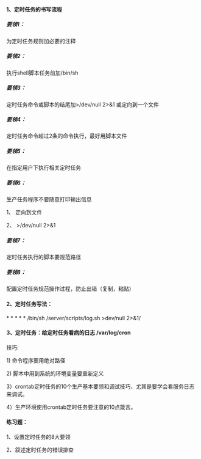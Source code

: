 #### 1、定时任务的书写流程

##### 要领1：

为定时任务规则加必要的注释

##### 要领2：

执行shell脚本任务前加/bin/sh

##### 要领3：

定时任务命令或脚本的结尾加&gt;/dev/null 2&gt;&1 或定向到一个文件

##### 要领4：

定时任务命令超过2条的命令执行，最好用脚本文件

##### 要领5：

在指定用户下执行相关定时任务

##### 要领6：

生产任务程序不要随意打印输出信息

1、    定向到文件

2、    &gt;/dev/null 2&gt;&1

##### 要领7：

定时任务执行的脚本要规范路径

##### 要领8：

配置定时任务规范操作过程，防止出错（复制，粘贴）

#### 2、定时任务写法：

\* \* \* \* \* /bin/sh /server/scripts/log.sh &gt;dev/null 2&gt;&1/

#### 3、定时任务：给定时任务看病的日志 /var/log/cron

技巧:

1\)    命令程序要用绝对路径

2\)    脚本中用到系统的环境变量要重新定义

3）crontab定时任务的10个生产基本要领和调试技巧，尤其是要学会看服务日志来调试。

4）生产环境使用crontab定时任务要注意的10点箴言。

#### 练习题：

1、设置定时任务的8大要领

2、叙述定时任务的错误排查




